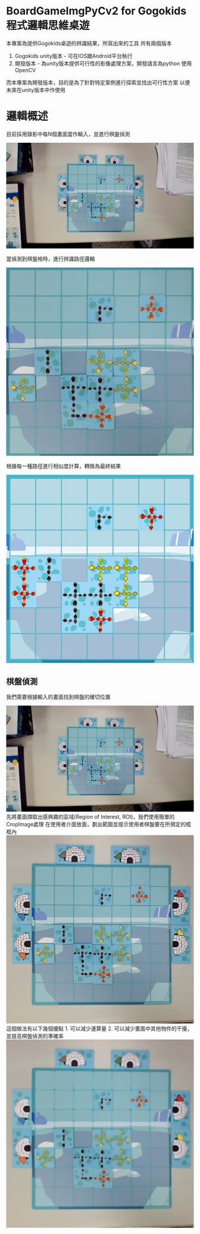 # BoardGameImgPyCv2 for Gogokids 程式邏輯思維桌遊

本專案為提供Gogokids桌遊的辨識結果，所寫出來的工具
共有兩個版本
1. Gogokids unity版本 - 可在IOS跟Android平台執行
2. 開發版本 - 為unity版本提供可行性的影像處理方案，開發語言為python 使用 OpenCV

而本專案為開發版本，目的是為了針對特定案例進行探索並找出可行性方案
以便未來在unity版本中作使用

# 邏輯概述

目前採用錄影中每N個畫面當作輸入，並進行棋盤偵測
<div>
  <img src = "https://github.com/LanZBoY/BoardGameImgPyCv2/blob/master/procedure_img/input.jpg" title = "輸入畫面">
</div>

當偵測到棋盤格時，進行辨識路徑邏輯
<div>
  <img src = "https://github.com/LanZBoY/BoardGameImgPyCv2/blob/master/procedure_img/result.jpg">
</div>

根據每一種路徑進行相似度計算，轉換為最終結果
<div>
  <img src = "https://github.com/LanZBoY/BoardGameImgPyCv2/blob/master/procedure_img/final_result.jpg">
</div>

## 棋盤偵測
我們需要根據輸入的畫面找到棋盤的確切位置
<div>
  <img src = "https://github.com/LanZBoY/BoardGameImgPyCv2/blob/master/procedure_img/input.jpg">
</div>
先將畫面擷取出感興趣的區域(Region of Interest, ROI)，我們使用簡單的CropImage處理
在使用者介面放面，劃出範圍並提示使用者棋盤要在所預定的框框內
<div>
  <img src = "https://github.com/LanZBoY/BoardGameImgPyCv2/blob/master/procedure_img/crop.jpg">
</div>
這個做法有以下幾個優點
  1. 可以減少運算量
  2. 可以減少畫面中其他物件的干擾，並提高棋盤偵測的準確率
<div>
  <img src = "https://github.com/LanZBoY/BoardGameImgPyCv2/blob/master/procedure_img/blur.jpg">
</div>
